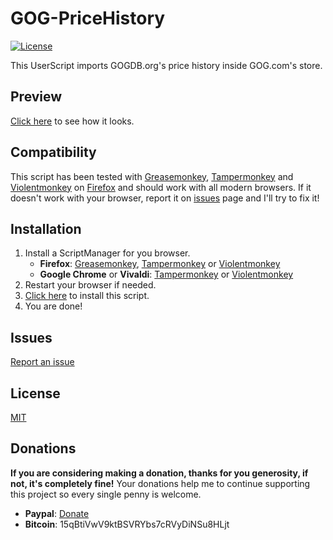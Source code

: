 # GOG-PriceHistory
[![License](https://img.shields.io/badge/license-MIT-blue.svg)](LICENSE)

This UserScript imports GOGDB.org's price history inside GOG.com's store.

## Preview
[Click here](https://raw.githubusercontent.com/Gantzyo/GOG-PriceHistory/master/docs/images/preview.png) to see how it looks.

## Compatibility
This script has been tested with [Greasemonkey](https://addons.mozilla.org/en-US/firefox/addon/greasemonkey/), [Tampermonkey](https://addons.mozilla.org/en-US/firefox/addon/tampermonkey/) and [Violentmonkey](https://addons.mozilla.org/en-US/firefox/addon/violentmonkey/) on [Firefox](https://www.mozilla.org/en-US/firefox/new/) and should work with all modern browsers. If it doesn't work with your browser, report it on  [issues](https://github.com/Gantzyo/GOG-PriceHistory/issues) page and I'll try to fix it!

## Installation
1. Install a ScriptManager for you browser.
    * **Firefox**: [Greasemonkey](https://addons.mozilla.org/en-US/firefox/addon/greasemonkey/), [Tampermonkey](https://addons.mozilla.org/en-US/firefox/addon/tampermonkey/) or [Violentmonkey](https://addons.mozilla.org/en-US/firefox/addon/violentmonkey/)
    * **Google Chrome** or **Vivaldi**: [Tampermonkey](https://chrome.google.com/webstore/detail/tampermonkey/dhdgffkkebhmkfjojejmpbldmpobfkfo) or [Violentmonkey](https://chrome.google.com/webstore/detail/violentmonkey/jinjaccalgkegednnccohejagnlnfdag)
2. Restart your browser if needed.
3. [Click here](https://github.com/Gantzyo/GOG-PriceHistory/raw/master/gog_pricehistory.user.js) to install this script.
4. You are done!

## Issues
[Report an issue](https://github.com/Gantzyo/GOG-PriceHistory/issues)

## License
[MIT](LICENSE)

## Donations
**If you are considering making a donation, thanks for you generosity, if not, it's completely fine!** Your donations help me to continue supporting this project so every single penny is welcome.
* **Paypal**: [Donate](https://www.paypal.com/cgi-bin/webscr?cmd=_donations&business=gantzyo%40outlook%2ecom&lc=ES&item_name=Gantzyo&currency_code=EUR&bn=PP%2dDonationsBF%3abtn_donateCC_LG%2egif%3aNonHosted)
* **Bitcoin**: 15qBtiVwV9ktBSVRYbs7cRVyDiNSu8HLjt

